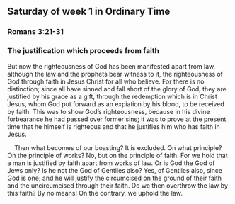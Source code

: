 ## Saturday of week 1 in Ordinary Time

### Romans 3:21-31

### The justification which proceeds from faith

But now the righteousness of God has been manifested apart from law, although the law and the prophets bear witness to it, the righteousness of God through faith in Jesus Christ for all who believe. For there is no distinction; since all have sinned and fall short of the glory of God, they are justified by his grace as a gift, through the redemption which is in Christ Jesus, whom God put forward as an expiation by his blood, to be received by faith. This was to show God’s righteousness, because in his divine forbearance he had passed over former sins; it was to prove at the present time that he himself is righteous and that he justifies him who has faith in Jesus.

    Then what becomes of our boasting? It is excluded. On what principle? On the principle of works? No, but on the principle of faith. For we hold that a man is justified by faith apart from works of law. Or is God the God of Jews only? Is he not the God of Gentiles also? Yes, of Gentiles also, since God is one; and he will justify the circumcised on the ground of their faith and the uncircumcised through their faith. Do we then overthrow the law by this faith? By no means! On the contrary, we uphold the law.